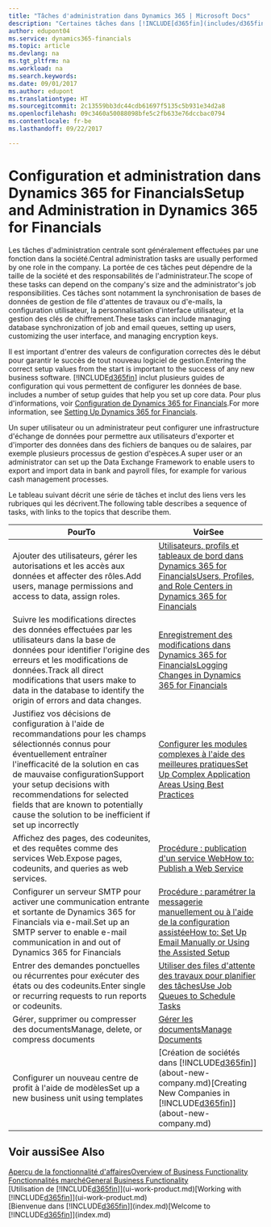 ```yaml
---
title: "Tâches d'administration dans Dynamics 365 | Microsoft Docs"
description: "Certaines tâches dans [!INCLUDE[d365fin](includes/d365fin_md.md)] requièrent une administration centrale et une configuration. Découvrez quelles sont ces tâches et ce que vous devez faire."
author: edupont04
ms.service: dynamics365-financials
ms.topic: article
ms.devlang: na
ms.tgt_pltfrm: na
ms.workload: na
ms.search.keywords: 
ms.date: 09/01/2017
ms.author: edupont
ms.translationtype: HT
ms.sourcegitcommit: 2c13559bb3dc44cdb61697f5135c5b931e34d2a8
ms.openlocfilehash: 09c3460a50088098bfe5c2fb633e76dccbac0794
ms.contentlocale: fr-be
ms.lasthandoff: 09/22/2017

---
```

# <a name="setup-and-administration-in-dynamics-365-for-financials"></a><span data-ttu-id="5bd8d-104">Configuration et administration dans Dynamics 365 for Financials</span><span class="sxs-lookup"><span data-stu-id="5bd8d-104">Setup and Administration in Dynamics 365 for Financials</span></span>
<span data-ttu-id="5bd8d-105">Les tâches d'administration centrale sont généralement effectuées par une fonction dans la société.</span><span class="sxs-lookup"><span data-stu-id="5bd8d-105">Central administration tasks are usually performed by one role in the company.</span></span> <span data-ttu-id="5bd8d-106">La portée de ces tâches peut dépendre de la taille de la société et des responsabilités de l'administrateur.</span><span class="sxs-lookup"><span data-stu-id="5bd8d-106">The scope of these tasks can depend on the company's size and the administrator's job responsibilities.</span></span> <span data-ttu-id="5bd8d-107">Ces tâches sont notamment la synchronisation de bases de données de gestion de file d'attentes de travaux ou d'e-mails, la configuration utilisateur, la personnalisation d'interface utilisateur, et la gestion des clés de chiffrement.</span><span class="sxs-lookup"><span data-stu-id="5bd8d-107">These tasks can include managing database synchronization of job and email queues, setting up users, customizing the user interface, and managing encryption keys.</span></span>  

<span data-ttu-id="5bd8d-108">Il est important d'entrer des valeurs de configuration correctes dès le début pour garantir le succès de tout nouveau logiciel de gestion.</span><span class="sxs-lookup"><span data-stu-id="5bd8d-108">Entering the correct setup values from the start is important to the success of any new business software.</span></span> [!INCLUDE[d365fin](includes/d365fin_md.md)]<span data-ttu-id="5bd8d-109"> inclut plusieurs guides de configuration qui vous permettent de configurer les données de base.</span><span class="sxs-lookup"><span data-stu-id="5bd8d-109"> includes a number of setup guides that help you set up core data.</span></span> <span data-ttu-id="5bd8d-110">Pour plus d'informations, voir [Configuration de Dynamics 365 for Financials](setup.md).</span><span class="sxs-lookup"><span data-stu-id="5bd8d-110">For more information, see [Setting Up Dynamics 365 for Financials](setup.md).</span></span>

<!--Whether you use [!INCLUDE[rim](../../includes/rim_md.md)] to implement setup values or you manually enter them in the new company, you can support your setup decisions with some general recommendations for selected setup fields that are known to potentially cause the solution to be inefficient if defined incorrectly.-->  

<span data-ttu-id="5bd8d-111">Un super utilisateur ou un administrateur peut configurer une infrastructure d'échange de données pour permettre aux utilisateurs d'exporter et d'importer des données dans des fichiers de banques ou de salaires, par exemple plusieurs processus de gestion d'espèces.</span><span class="sxs-lookup"><span data-stu-id="5bd8d-111">A super user or an administrator can set up the Data Exchange Framework to enable users to export and import data in bank and payroll files, for example for various cash management processes.</span></span>  

<span data-ttu-id="5bd8d-112">Le tableau suivant décrit une série de tâches et inclut des liens vers les rubriques qui les décrivent.</span><span class="sxs-lookup"><span data-stu-id="5bd8d-112">The following table describes a sequence of tasks, with links to the topics that describe them.</span></span>   

|<span data-ttu-id="5bd8d-113">**Pour**</span><span class="sxs-lookup"><span data-stu-id="5bd8d-113">**To**</span></span>|<span data-ttu-id="5bd8d-114">**Voir**</span><span class="sxs-lookup"><span data-stu-id="5bd8d-114">**See**</span></span>|  
|------------|-------------|  
|<span data-ttu-id="5bd8d-115">Ajouter des utilisateurs, gérer les autorisations et les accès aux données et affecter des rôles.</span><span class="sxs-lookup"><span data-stu-id="5bd8d-115">Add users, manage permissions and access to data, assign roles.</span></span>|[<span data-ttu-id="5bd8d-116">Utilisateurs, profils et tableaux de bord dans Dynamics 365 for Financials</span><span class="sxs-lookup"><span data-stu-id="5bd8d-116">Users, Profiles, and Role Centers in Dynamics 365 for Financials</span></span>](admin-users-profiles-roles.md)|  
|<span data-ttu-id="5bd8d-117">Suivre les modifications directes des données effectuées par les utilisateurs dans la base de données pour identifier l'origine des erreurs et les modifications de données.</span><span class="sxs-lookup"><span data-stu-id="5bd8d-117">Track all direct modifications that users make to data in the database to identify the origin of errors and data changes.</span></span>|[<span data-ttu-id="5bd8d-118">Enregistrement des modifications dans Dynamics 365 for Financials</span><span class="sxs-lookup"><span data-stu-id="5bd8d-118">Logging Changes in Dynamics 365 for Financials</span></span>](across-log-changes.md)|  
|<span data-ttu-id="5bd8d-119">Justifiez vos décisions de configuration à l'aide de recommandations pour les champs sélectionnés connus pour éventuellement entraîner l'inefficacité de la solution en cas de mauvaise configuration</span><span class="sxs-lookup"><span data-stu-id="5bd8d-119">Support your setup decisions with recommendations for selected fields that are known to potentially cause the solution to be inefficient if set up incorrectly</span></span>|[<span data-ttu-id="5bd8d-120">Configurer les modules complexes à l'aide des meilleures pratiques</span><span class="sxs-lookup"><span data-stu-id="5bd8d-120">Set Up Complex Application Areas Using Best Practices</span></span>](set-up-complex-application-areas-using-best-practices.md)|  
|<span data-ttu-id="5bd8d-121">Affichez des pages, des codeunites, et des requêtes comme des services Web.</span><span class="sxs-lookup"><span data-stu-id="5bd8d-121">Expose pages, codeunits, and queries as web services.</span></span>|[<span data-ttu-id="5bd8d-122">Procédure : publication d'un service Web</span><span class="sxs-lookup"><span data-stu-id="5bd8d-122">How to: Publish a Web Service</span></span>](across-how-publish-web-service.md)|  
|<span data-ttu-id="5bd8d-123">Configurer un serveur SMTP pour activer une communication entrante et sortante de Dynamics 365 for Financials via e-mail.</span><span class="sxs-lookup"><span data-stu-id="5bd8d-123">Set up an SMTP server to enable e-mail communication in and out of Dynamics 365 for Financials</span></span>| [<span data-ttu-id="5bd8d-124">Procédure : paramétrer la messagerie manuellement ou à l'aide de la configuration assistée</span><span class="sxs-lookup"><span data-stu-id="5bd8d-124">How to: Set Up Email Manually or Using the Assisted Setup</span></span>](madeira-how-setup-email.md)|  
|<span data-ttu-id="5bd8d-125">Entrer des demandes ponctuelles ou récurrentes pour exécuter des états ou des codeunits.</span><span class="sxs-lookup"><span data-stu-id="5bd8d-125">Enter single or recurring requests to run reports or codeunits.</span></span>|[<span data-ttu-id="5bd8d-126">Utiliser des files d'attente des travaux pour planifier des tâches</span><span class="sxs-lookup"><span data-stu-id="5bd8d-126">Use Job Queues to Schedule Tasks</span></span>](admin-job-queues-schedule-tasks.md)|  
|<span data-ttu-id="5bd8d-127">Gérer, supprimer ou compresser des documents</span><span class="sxs-lookup"><span data-stu-id="5bd8d-127">Manage, delete, or compress documents</span></span>|[<span data-ttu-id="5bd8d-128">Gérer les documents</span><span class="sxs-lookup"><span data-stu-id="5bd8d-128">Manage Documents</span></span>](admin-manage-documents.md)|  
|<span data-ttu-id="5bd8d-129">Configurer un nouveau centre de profit à l'aide de modèles</span><span class="sxs-lookup"><span data-stu-id="5bd8d-129">Set up a new business unit using templates</span></span>|<span data-ttu-id="5bd8d-130">[Création de sociétés dans [!INCLUDE[d365fin](includes/d365fin_md.md)]](about-new-company.md)</span><span class="sxs-lookup"><span data-stu-id="5bd8d-130">[Creating New Companies in [!INCLUDE[d365fin](includes/d365fin_md.md)]](about-new-company.md)</span></span>|  

## <a name="see-also"></a><span data-ttu-id="5bd8d-131">Voir aussi</span><span class="sxs-lookup"><span data-stu-id="5bd8d-131">See Also</span></span>
[<span data-ttu-id="5bd8d-132">Aperçu de la fonctionnalité d'affaires</span><span class="sxs-lookup"><span data-stu-id="5bd8d-132">Overview of Business Functionality</span></span>](madeira-business-functionality.md)  
[<span data-ttu-id="5bd8d-133">Fonctionnalités marché</span><span class="sxs-lookup"><span data-stu-id="5bd8d-133">General Business Functionality</span></span>](ui-across-business-areas.md)  
<span data-ttu-id="5bd8d-134">[Utilisation de [!INCLUDE[d365fin](includes/d365fin_md.md)]](ui-work-product.md)</span><span class="sxs-lookup"><span data-stu-id="5bd8d-134">[Working with [!INCLUDE[d365fin](includes/d365fin_md.md)]](ui-work-product.md)</span></span>  
<span data-ttu-id="5bd8d-135">[Bienvenue dans [!INCLUDE[d365fin](includes/d365fin_md.md)]](index.md)</span><span class="sxs-lookup"><span data-stu-id="5bd8d-135">[Welcome to [!INCLUDE[d365fin](includes/d365fin_md.md)]](index.md)</span></span>  

